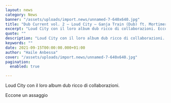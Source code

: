 ```yaml
---
layout: news
category: News
banner: "/assets/uploads/import.news/unnamed-7-640x640.jpg"
title: "Dub Current vol. 2 – Loud City – Ganja Train (Dub) ft. Mortimer"
excerpt: "Loud City con il loro album dub ricco di collaborazioni. Eccone un assaggio"
quote: ""
description: "Loud City con il loro album dub ricco di collaborazioni. Eccone un assaggio"
keywords: ""
date: 2021-09-15T00:00:00.000+01:00
author: "Haile Anbessa"
cover: "/assets/uploads/import.news/unnamed-7-640x640.jpg"
pagination:
  enabled: true

---
```


Loud City con il loro album dub ricco di collaborazioni.

Eccone un assaggio